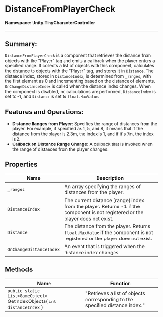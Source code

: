 ﻿# DistanceFromPlayerCheck

#### **Namespace**: Unity.TinyCharacterController
---

## Summary:
`DistanceFromPlayerCheck` is a component that retrieves the distance from objects with the "Player" tag and emits a callback when the player enters a specified range. It collects a list of objects with this component, calculates the distance to objects with the "Player" tag, and stores it in `Distance`. The distance index, stored in `DistanceIndex`, is determined from `_ranges`, with the first element as 0 and incrementing based on the distance of elements. `OnChangeDistanceIndex` is called when the distance index changes. When the component is disabled, no calculations are performed, `DistanceIndex` is set to -1, and `Distance` is set to `float.MaxValue`.

## Features and Operations:
- **Distance Ranges from Player**: Specifies the range of distances from the player. For example, if specified as 1, 5, and 8, it means that if the distance from the player is 2.3m, the index is 1, and if it's 7m, the index is 2.
- **Callback on Distance Range Change**: A callback that is invoked when the range of distances from the player changes.

## Properties
| Name | Description |
|------------------|------|
| `_ranges` | An array specifying the ranges of distances from the player. |
| `DistanceIndex` | The current distance (range) index from the player. Returns -1 if the component is not registered or the player does not exist. |
| `Distance` | The distance from the player. Returns `float.MaxValue` if the component is not registered or the player does not exist. |
| `OnChangeDistanceIndex` | An event that is triggered when the distance index changes. |

## Methods
| Name | Function |
|------------------|------|
| ``public static List<GameObject>`` GetIndexObjects( ``int distanceIndex`` ) | "Retrieves a list of objects corresponding to the specified distance index." |
